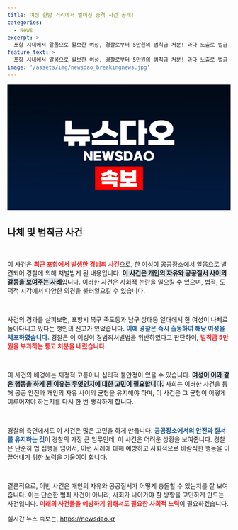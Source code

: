 ```yaml
---
title: 여성 한밤 거리에서 벌어진 충격 사건 공개!
categories:
  - News
excerpt: >
  포항 시내에서 알몸으로 활보한 여성, 경찰로부터 5만원의 범칙금 처분! 과다 노출로 벌금 부과, 뒤늦게 알려진 흥미진진한 사건의 전말은?
feature_text: >
  포항 시내에서 알몸으로 활보한 여성, 경찰로부터 5만원의 범칙금 처분! 과다 노출로 벌금 부과, 뒤늦게 알려진 흥미진진한 사건의 전말은?
image: '/assets/img/newsdao_breakingnews.jpg'
---
```


<p><img src="/assets/img/newsdao_breakingnews.jpg" alt="cryptoinkorea 속보" /></p>

<h2 data-ke-size="size26">나체 및 범칙금 사건</h2>

<p data-ke-size="size16">&nbsp;</p>

<p>이 사건은 <b><span style="color: #ee2323;">최근 포항에서 발생한 경범죄 사건</span></b>으로, 한 여성이 공공장소에서 알몸으로 발견되어 경찰에 의해 처벌받게 된 내용입니다. <b><span style="background-color: #21538527;">이 사건은 개인의 자유와 공공질서 사이의 갈등을 보여주는 사례</span></b>입니다. 이러한 사건은 사회적 논란을 일으킬 수 있으며, 법적, 도덕적 시각에서 다양한 의견을 불러일으킬 수 있습니다. </p>

<p data-ke-size="size16">&nbsp;</p>

<p>사건의 경과를 살펴보면, 포항시 북구 죽도동과 남구 상대동 일대에서 한 여성이 나체로 돌아다니고 있다는 행인의 신고가 있었습니다. <b><span style="color: #1a5490;">이에 경찰은 즉시 출동하여 해당 여성을 체포하였습니다.</span></b> 경찰은 이 여성이 경범죄처벌법을 위반하였다고 판단하여, <b><span style="color: #ee2323;">벌칙금 5만원을 부과하는 통고 처분을 내렸습니다.</span></b> </p>

<p data-ke-size="size16">&nbsp;</p>

<p>이 사건의 배경에는 재정적 고통이나 심리적 불안정이 있을 수 있습니다. <b><span style="background-color: #21538527;">여성이 이와 같은 행동을 하게 된 이유는 무엇인지에 대한 고민이 필요합니다.</span></b> 사회는 이러한 사건을 통해 공공 안전과 개인의 자유 사이의 균형을 유지해야 하며, 이 사건은 그 균형이 어떻게 이루어져야 하는지를 다시 한 번 생각하게 합니다.</p>

<p data-ke-size="size16">&nbsp;</p>

<p>경찰의 측면에서도 이 사건은 많은 고민을 하게 만듭니다. <b><span style="color: #1a5490;">공공장소에서의 안전과 질서를 유지하는 것</span></b>이 경찰의 가장 큰 임무인데, 이 사건은 어려운 상황을 보여줍니다. 경찰은 단순히 법 집행을 넘어서, 이런 사례에 대해 예방하고 사회적으로 바람직한 행동을 이끌어내기 위한 노력을 기울여야 합니다. </p>

<p data-ke-size="size16">&nbsp;</p>

<p>결론적으로, 이번 사건은 개인의 자유와 공공질서가 어떻게 충돌할 수 있는지를 잘 보여줍니다. 이는 단순한 범죄 사건이 아니라, 사회가 나아가야 할 방향을 고민하게 만드는 사건입니다. <b><span style="color: #ee2323;">미래의 사건들을 예방하기 위해서도 필요한 사회적 노력</span></b>이 필요하겠습니다.</p>
실시간 뉴스 속보는, <a href="https://newsdao.kr" rel="dofollow">https://newsdao.kr</a>


